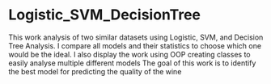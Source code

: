 # Logistic_SVM_DecisionTree

This work analysis of two similar datasets using Logistic, SVM, and Decision Tree Analysis.
I compare all models and their statistics to choose which one would be the ideal.
I also display the work using OOP creating classes to easily analyse multiple different models
The goal of this work is to identify the best model for predicting the quality of the wine
